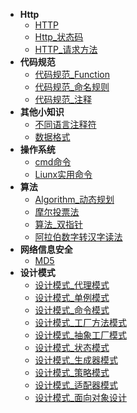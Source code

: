* **Http**
	* [HTTP](./Content/Article/计算机基础/Http/HTTP.md)
	* [Http_状态码](./Content/Article/计算机基础/Http/Http_状态码.md)
	* [HTTP_请求方法](./Content/Article/计算机基础/Http/HTTP_请求方法.md)
* **代码规范**
	* [代码规范_Function](./Content/Article/计算机基础/代码规范/代码规范_Function.md)
	* [代码规范_命名规则](./Content/Article/计算机基础/代码规范/代码规范_命名规则.md)
	* [代码规范_注释](./Content/Article/计算机基础/代码规范/代码规范_注释.md)
* **其他小知识**
	* [不同语言注释符](./Content/Article/计算机基础/其他小知识/不同语言注释符.md)
	* [数据格式](./Content/Article/计算机基础/其他小知识/数据格式.md)
* **操作系统**
	* [cmd命令](./Content/Article/计算机基础/操作系统/cmd命令.md)
	* [Liunx实用命令](./Content/Article/计算机基础/操作系统/Liunx实用命令.md)
* **算法**
	* [Algorithm_动态规划](./Content/Article/计算机基础/算法/Algorithm_动态规划.md)
	* [摩尔投票法](./Content/Article/计算机基础/算法/摩尔投票法.md)
	* [算法_双指针](./Content/Article/计算机基础/算法/算法_双指针.md)
	* [阿拉伯数字转汉字读法](./Content/Article/计算机基础/算法/阿拉伯数字转汉字读法.md)
* **网络信息安全**
	* [MD5](./Content/Article/计算机基础/网络信息安全/MD5.md)
* **设计模式**
	* [设计模式_代理模式](./Content/Article/计算机基础/设计模式/设计模式_代理模式.md)
	* [设计模式_单例模式](./Content/Article/计算机基础/设计模式/设计模式_单例模式.md)
	* [设计模式_命令模式](./Content/Article/计算机基础/设计模式/设计模式_命令模式.md)
	* [设计模式_工厂方法模式](./Content/Article/计算机基础/设计模式/设计模式_工厂方法模式.md)
	* [设计模式_抽象工厂模式](./Content/Article/计算机基础/设计模式/设计模式_抽象工厂模式.md)
	* [设计模式_状态模式](./Content/Article/计算机基础/设计模式/设计模式_状态模式.md)
	* [设计模式_生成器模式](./Content/Article/计算机基础/设计模式/设计模式_生成器模式.md)
	* [设计模式_策略模式](./Content/Article/计算机基础/设计模式/设计模式_策略模式.md)
	* [设计模式_适配器模式](./Content/Article/计算机基础/设计模式/设计模式_适配器模式.md)
	* [设计模式_面向对象设计](./Content/Article/计算机基础/设计模式/设计模式_面向对象设计.md)